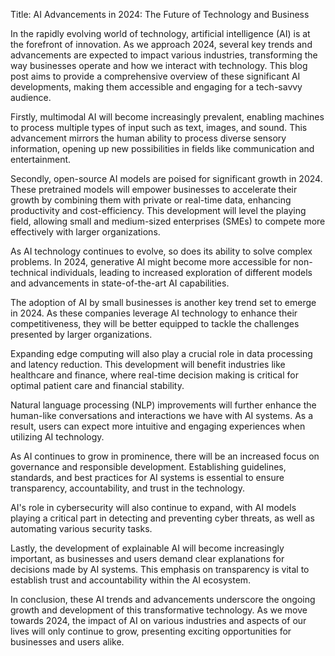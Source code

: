 Title: AI Advancements in 2024: The Future of Technology and Business

In the rapidly evolving world of technology, artificial intelligence (AI) is at the forefront of innovation. As we approach 2024, several key trends and advancements are expected to impact various industries, transforming the way businesses operate and how we interact with technology. This blog post aims to provide a comprehensive overview of these significant AI developments, making them accessible and engaging for a tech-savvy audience.

Firstly, multimodal AI will become increasingly prevalent, enabling machines to process multiple types of input such as text, images, and sound. This advancement mirrors the human ability to process diverse sensory information, opening up new possibilities in fields like communication and entertainment.

Secondly, open-source AI models are poised for significant growth in 2024. These pretrained models will empower businesses to accelerate their growth by combining them with private or real-time data, enhancing productivity and cost-efficiency. This development will level the playing field, allowing small and medium-sized enterprises (SMEs) to compete more effectively with larger organizations.

As AI technology continues to evolve, so does its ability to solve complex problems. In 2024, generative AI might become more accessible for non-technical individuals, leading to increased exploration of different models and advancements in state-of-the-art AI capabilities.

The adoption of AI by small businesses is another key trend set to emerge in 2024. As these companies leverage AI technology to enhance their competitiveness, they will be better equipped to tackle the challenges presented by larger organizations.

Expanding edge computing will also play a crucial role in data processing and latency reduction. This development will benefit industries like healthcare and finance, where real-time decision making is critical for optimal patient care and financial stability.

Natural language processing (NLP) improvements will further enhance the human-like conversations and interactions we have with AI systems. As a result, users can expect more intuitive and engaging experiences when utilizing AI technology.

As AI continues to grow in prominence, there will be an increased focus on governance and responsible development. Establishing guidelines, standards, and best practices for AI systems is essential to ensure transparency, accountability, and trust in the technology.

AI's role in cybersecurity will also continue to expand, with AI models playing a critical part in detecting and preventing cyber threats, as well as automating various security tasks.

Lastly, the development of explainable AI will become increasingly important, as businesses and users demand clear explanations for decisions made by AI systems. This emphasis on transparency is vital to establish trust and accountability within the AI ecosystem.

In conclusion, these AI trends and advancements underscore the ongoing growth and development of this transformative technology. As we move towards 2024, the impact of AI on various industries and aspects of our lives will only continue to grow, presenting exciting opportunities for businesses and users alike.